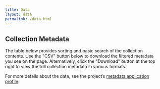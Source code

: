 ```yaml
---
title: Data
layout: data
permalink: /data.html
---
```


## Collection Metadata

The table below provides sorting and basic search of the collection contents. 
Use the "CSV" button below to download the filtered metadata you see on the page. 
Alternatively, click the "Download" button at the top right to view the full collection metadata in various formats.

For more details about the data, see the project’s [metadata application profile](metadata_profile.html).
